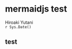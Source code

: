 # mermaidjs test
Hiroaki Yutani  
`r Sys.Date()`  

## test

<!--html_preserve--><div id="htmlwidget-1703" style="width:720px;height:432px;" class="DiagrammeR"></div>
<script type="application/json" data-for="htmlwidget-1703">{"x":{"diagram":"\n  graph LR\n    A-->B\n    A-->C\n    C-->E\n    B-->D\n    C-->D\n    D-->F\n    E-->F\n"},"evals":[]}</script><!--/html_preserve-->
